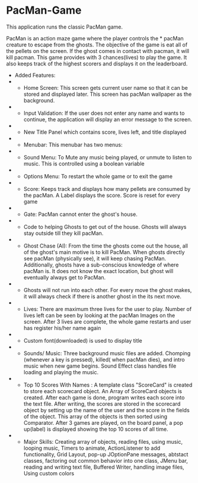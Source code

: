 # PacMan-Game
This application runs the classic PacMan game. 

PacMan is an action maze game where the player controls the   * pacMan creature to escape from the ghosts. The objective of the game is eat all of the pellets on the screen. If the  ghost comes in contact with pacman, it will kill pacman. This game provides with 3 chances(lives) to play the game.  It also keeps track of the highest scorers and displays it on the leaderboard.

 * Added Features:
 * - Home Screen: This screen gets current user name so that it can be stored and displayed later. This screen has pacMan wallpaper as the background. 
 * - Input Validation: If the user does not enter any name and wants to continue, the application will display an error message to the screen.
 * - New Title Panel which contains score, lives left, and title displayed
 * - Menubar: This menubar has two menus:
 * - Sound Menu: To Mute any music being played, or unmute to listen to music. This is controlled using a boolean variable
 * - Options Menu: To restart the whole game or to exit the game
 * - Score: Keeps track and displays how many pellets are consumed by the pacMan. A Label displays the score. Score is reset for every game
 * - Gate: PacMan cannot enter the ghost's house.
 * - Code to helping Ghosts to get out of the house. Ghosts will always stay outside till they kill pacMan.
 * - Ghost Chase (AI): From the time the ghosts come out the house, all of the ghost's main motive is to kill PacMan. When ghosts directly see pacMan (physically see), it will keep chasing PacMan. Additionally, ghosts have a sub-conscious knowledge of where pacMan is. It does not know the exact location, but ghost will eventually always get to PacMan.
 * - Ghosts will not run into each other. For every move the ghost makes, it will always check if there is another ghost in the its next move.
 * - Lives: There are maximum three lives for the user to play. Number of lives left can be seen by looking at the pacMan Images on the screen. After 3 lives are complete, the whole game restarts and user has register his/her name again
 * - Custom font(downloaded) is used to display title
 * - Sounds/ Music: Three background music files are added. Chomping (whenever a key is pressed), killed( when pacMan dies), and intro music when new game begins. Sound Effect class handles file loading and playing the music.
 * - Top 10 Scores With Names : A template class "ScoreCard" is created to store each scorecard object. An Array of ScoreCard objects is created. After each game is done, program writes each score into the text file. After writing, the scores are stored in the scorecard object by setting up the name of the user and the score in the fields of the object. This array of the objects is then sorted using Comparator. After 3 games are played, on the board panel, a pop up(label) is displayed showing the top 10 scores of all time. 						
 * - Major Skills: Creating array of objects, reading files, using music, looping music, Timers to animate, ActionListener to add functionality, Grid Layout, pop-up JOptionPane messages, abtstact classes, factoring out common behavior into one class, JMenu bar, reading and writing text file, Buffered Writer, handling image files, Using custom colors
